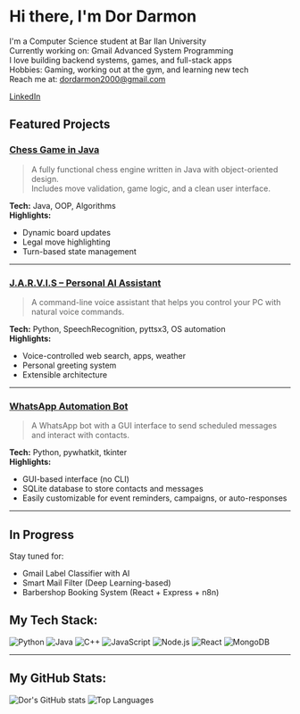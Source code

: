 #  Hi there, I'm Dor Darmon

 I'm a Computer Science student at Bar Ilan University  
 Currently working on: Gmail Advanced System Programming  
 I love building backend systems, games, and full-stack apps  
 Hobbies: Gaming, working out at the gym, and learning new tech  
 Reach me at: dordarmon2000@gmail.com  

 [LinkedIn](https://www.linkedin.com/in/dordarmon)  


##  Featured Projects

###  [Chess Game in Java](https://github.com/dor-darmon/Chess)
> A fully functional chess engine written in Java with object-oriented design.  
> Includes move validation, game logic, and a clean user interface.

**Tech:** Java, OOP, Algorithms  
**Highlights:**
- Dynamic board updates
- Legal move highlighting
- Turn-based state management

---

###  [J.A.R.V.I.S – Personal AI Assistant](https://github.com/dor-darmon/j.a.r.vi.s)
> A command-line voice assistant that helps you control your PC with natural voice commands.

**Tech:** Python, SpeechRecognition, pyttsx3, OS automation  
**Highlights:**
- Voice-controlled web search, apps, weather
- Personal greeting system
- Extensible architecture

---

###  [WhatsApp Automation Bot](https://github.com/dor-darmon/WhatsAppBotAuto)
> A WhatsApp bot with a GUI interface to send scheduled messages and interact with contacts.

**Tech:** Python, pywhatkit, tkinter  
**Highlights:**
- GUI-based interface (no CLI)
- SQLite database to store contacts and messages
- Easily customizable for event reminders, campaigns, or auto-responses

---

##  In Progress
Stay tuned for:
-  Gmail Label Classifier with AI
-  Smart Mail Filter (Deep Learning-based)
-  Barbershop Booking System (React + Express + n8n)

##  My Tech Stack:
![Python](https://img.shields.io/badge/Python-3776AB?style=for-the-badge&logo=python&logoColor=white)
![Java](https://img.shields.io/badge/Java-007396?style=for-the-badge&logo=java&logoColor=white)
![C++](https://img.shields.io/badge/C++-00599C?style=for-the-badge&logo=cplusplus&logoColor=white)
![JavaScript](https://img.shields.io/badge/JavaScript-F7DF1E?style=for-the-badge&logo=javascript&logoColor=black)
![Node.js](https://img.shields.io/badge/Node.js-339933?style=for-the-badge&logo=nodedotjs&logoColor=white)
![React](https://img.shields.io/badge/React-20232A?style=for-the-badge&logo=react&logoColor=61DAFB)
![MongoDB](https://img.shields.io/badge/MongoDB-4EA94B?style=for-the-badge&logo=mongodb&logoColor=white)

---
##  My GitHub Stats:
![Dor's GitHub stats](https://github-readme-stats.vercel.app/api?username=dor-darmon&show_icons=true&theme=tokyonight&hide=issues)
![Top Languages](https://github-readme-stats.vercel.app/api/top-langs/?username=dor-darmon&layout=compact&theme=tokyonight)
